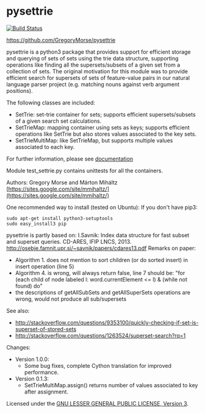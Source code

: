 pysettrie
=========
[![Build Status](https://travis-ci.org/GregoryMorse/pysettrie.svg)](https://travis-ci.org/GregoryMorse/pysettrie)

https://github.com/GregoryMorse/pysettrie

pysettrie is a python3 package that provides support for efficient storage and querying of sets of sets 
using the trie data structure, supporting operations like finding all the supersets/subsets of a given set 
from a collection of sets.
The original motivation for this module was to provide efficient search for supersets of sets of feature-value pairs in our natural language parser project (e.g. matching nouns against verb argument positions).

The following classes are included: 
- SetTrie: set-trie container for sets; supports efficient supersets/subsets of a given search set calculations. 
- SetTrieMap: mapping container using sets as keys; supports efficient operations like SetTrie but also stores values associated to the key sets.
- SetTrieMultiMap: like SetTrieMap, but supports multiple values associated to each key.

For further information, please see [documentation](docs/build/html/index.html)

Module test_settrie.py contains unittests for all the containers.

Authors: Gregory Morse and Márton Miháltz 
[https://sites.google.com/site/mmihaltz/](https://sites.google.com/site/mmihaltz/)

One recommended way to install (tested on Ubuntu):
If you don't have pip3:
```
sudo apt-get install python3-setuptools
sudo easy_install3 pip
```

pysettrie is partly based on:
I.Savnik: Index data structure for fast subset and superset queries. CD-ARES, IFIP LNCS, 2013.
http://osebje.famnit.upr.si/~savnik/papers/cdares13.pdf
Remarks on paper: 
- Algorithm 1. does not mention to sort children (or do sorted insert) in insert operation (line 5)
- Algorithm 4. is wrong, will always return false, line 7 should be: "for (each child of node labeled l: word.currentElement <= l) & (while not found) do"
- the descriptions of getAllSubSets and getAllSuperSets operations are wrong, would not produce all sub/supersets

See also:
- http://stackoverflow.com/questions/9353100/quickly-checking-if-set-is-superset-of-stored-sets
- http://stackoverflow.com/questions/1263524/superset-search?rq=1

Changes:
* Version 1.0.0:
  - Some bug fixes, complete Cython translation for improved performance.
* Version 0.1.3:
  - SetTrieMultiMap.assign() returns number of values associated to key after assignment.

Licensed under the [GNU LESSER GENERAL PUBLIC LICENSE, Version 3](https://www.gnu.org/licenses/lgpl.html).

